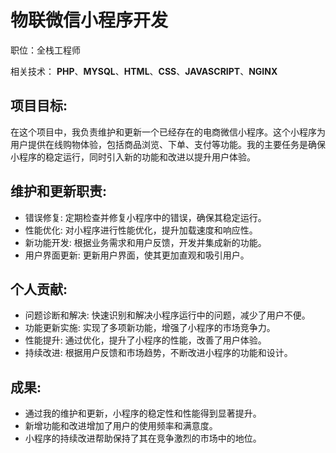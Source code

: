 # 物联微信小程序开发

职位：全栈工程师

相关技术： **PHP**、**MYSQL**、**HTML**、**CSS**、**JAVASCRIPT**、**NGINX**

## 项目目标:

在这个项目中，我负责维护和更新一个已经存在的电商微信小程序。这个小程序为用户提供在线购物体验，包括商品浏览、下单、支付等功能。我的主要任务是确保小程序的稳定运行，同时引入新的功能和改进以提升用户体验。

## 维护和更新职责:

- 错误修复: 定期检查并修复小程序中的错误，确保其稳定运行。
- 性能优化: 对小程序进行性能优化，提升加载速度和响应性。
- 新功能开发: 根据业务需求和用户反馈，开发并集成新的功能。
- 用户界面更新: 更新用户界面，使其更加直观和吸引用户。

## 个人贡献:

- 问题诊断和解决: 快速识别和解决小程序运行中的问题，减少了用户不便。
- 功能更新实施: 实现了多项新功能，增强了小程序的市场竞争力。
- 性能提升: 通过优化，提升了小程序的性能，改善了用户体验。
- 持续改进: 根据用户反馈和市场趋势，不断改进小程序的功能和设计。

## 成果:

- 通过我的维护和更新，小程序的稳定性和性能得到显著提升。
- 新增功能和改进增加了用户的使用频率和满意度。
- 小程序的持续改进帮助保持了其在竞争激烈的市场中的地位。
